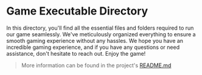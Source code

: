 # Game Executable Directory
In this directory, you'll find all the essential files and folders required to run our game seamlessly. We've meticulously organized everything to ensure a smooth gaming experience without any hassles. We hope you have an incredible gaming experience, and if you have any questions or need assistance, don't hesitate to reach out. Enjoy the game!

> More information can be found in the project's [README.md](https://github.com/AJUMP-Corp/UxO-Beta/blob/main/README.md)
